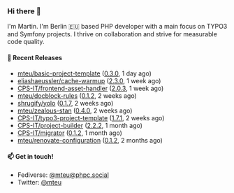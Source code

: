 ### Hi there 👋

I'm Martin. I'm Berlin 🇪🇺 based PHP developer with a main focus on TYPO3 and Symfony projects. I thrive on
collaboration and strive for measurable code quality.

#### 🚀 Recent Releases

- [mteu/basic-project-template](https://github.com/mteu/basic-project-template) ([0.3.0](https://github.com/mteu/basic-project-template/releases/tag/0.3.0), 1 day ago)
- [eliashaeussler/cache-warmup](https://github.com/eliashaeussler/cache-warmup) ([2.3.0](https://github.com/eliashaeussler/cache-warmup/releases/tag/2.3.0), 1 week ago)
- [CPS-IT/frontend-asset-handler](https://github.com/CPS-IT/frontend-asset-handler) ([2.0.3](https://github.com/CPS-IT/frontend-asset-handler/releases/tag/2.0.3), 1 week ago)
- [mteu/docblock-rules](https://github.com/mteu/docblock-rules) ([0.1.2](https://github.com/mteu/docblock-rules/releases/tag/0.1.2), 2 weeks ago)
- [shrugify/yolo](https://github.com/shrugify/yolo) ([0.1.7](https://github.com/shrugify/yolo/releases/tag/0.1.7), 2 weeks ago)
- [mteu/zealous-stan](https://github.com/mteu/zealous-stan) ([0.4.0](https://github.com/mteu/zealous-stan/releases/tag/0.4.0), 2 weeks ago)
- [CPS-IT/typo3-project-template](https://github.com/CPS-IT/typo3-project-template) ([1.7.1](https://github.com/CPS-IT/typo3-project-template/releases/tag/1.7.1), 2 weeks ago)
- [CPS-IT/project-builder](https://github.com/CPS-IT/project-builder) ([2.2.2](https://github.com/CPS-IT/project-builder/releases/tag/2.2.2), 1 month ago)
- [CPS-IT/migrator](https://github.com/CPS-IT/migrator) ([0.1.2](https://github.com/CPS-IT/migrator/releases/tag/0.1.2), 1 month ago)
- [mteu/renovate-configuration](https://github.com/mteu/renovate-configuration) ([0.1.2](https://github.com/mteu/renovate-configuration/releases/tag/0.1.2), 2 months ago)

#### 📫 Get in touch!

- Fediverse: [@mteu@phpc.social](https://phpc.social/@mteu)
- Twitter: [@mteu](https://twitter.com/mteu)
